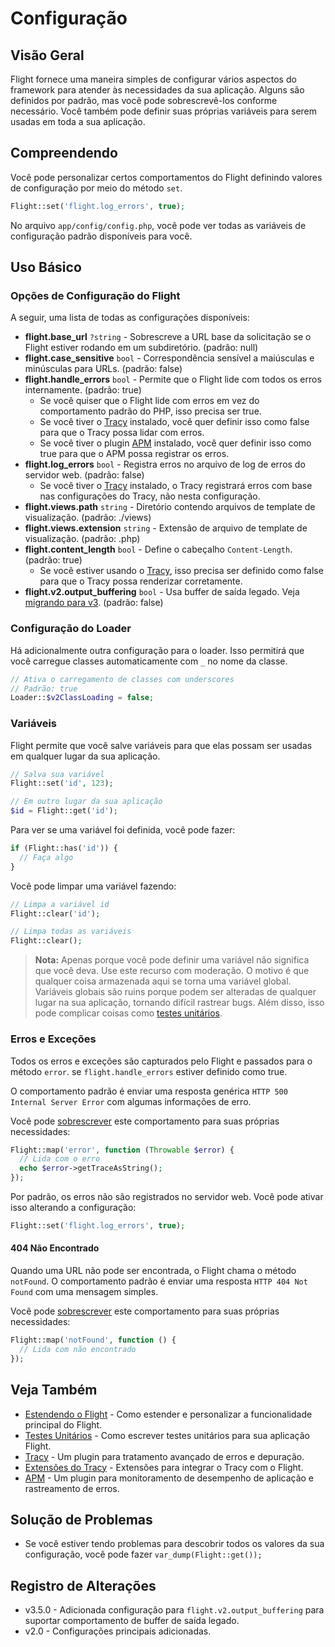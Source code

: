 # Configuração

## Visão Geral 

Flight fornece uma maneira simples de configurar vários aspectos do framework para atender às necessidades da sua aplicação. Alguns são definidos por padrão, mas você pode sobrescrevê-los conforme necessário. Você também pode definir suas próprias variáveis para serem usadas em toda a sua aplicação.

## Compreendendo

Você pode personalizar certos comportamentos do Flight definindo valores de configuração
por meio do método `set`.

```php
Flight::set('flight.log_errors', true);
```

No arquivo `app/config/config.php`, você pode ver todas as variáveis de configuração padrão disponíveis para você.

## Uso Básico

### Opções de Configuração do Flight

A seguir, uma lista de todas as configurações disponíveis:

- **flight.base_url** `?string` - Sobrescreve a URL base da solicitação se o Flight estiver rodando em um subdiretório. (padrão: null)
- **flight.case_sensitive** `bool` - Correspondência sensível a maiúsculas e minúsculas para URLs. (padrão: false)
- **flight.handle_errors** `bool` - Permite que o Flight lide com todos os erros internamente. (padrão: true)
  - Se você quiser que o Flight lide com erros em vez do comportamento padrão do PHP, isso precisa ser true.
  - Se você tiver o [Tracy](/awesome-plugins/tracy) instalado, você quer definir isso como false para que o Tracy possa lidar com erros.
  - Se você tiver o plugin [APM](/awesome-plugins/apm) instalado, você quer definir isso como true para que o APM possa registrar os erros.
- **flight.log_errors** `bool` - Registra erros no arquivo de log de erros do servidor web. (padrão: false)
  - Se você tiver o [Tracy](/awesome-plugins/tracy) instalado, o Tracy registrará erros com base nas configurações do Tracy, não nesta configuração.
- **flight.views.path** `string` - Diretório contendo arquivos de template de visualização. (padrão: ./views)
- **flight.views.extension** `string` - Extensão de arquivo de template de visualização. (padrão: .php)
- **flight.content_length** `bool` - Define o cabeçalho `Content-Length`. (padrão: true)
  - Se você estiver usando o [Tracy](/awesome-plugins/tracy), isso precisa ser definido como false para que o Tracy possa renderizar corretamente.
- **flight.v2.output_buffering** `bool` - Usa buffer de saída legado. Veja [migrando para v3](migrating-to-v3). (padrão: false)

### Configuração do Loader

Há adicionalmente outra configuração para o loader. Isso permitirá que você 
carregue classes automaticamente com `_` no nome da classe.

```php
// Ativa o carregamento de classes com underscores
// Padrão: true
Loader::$v2ClassLoading = false;
```

### Variáveis

Flight permite que você salve variáveis para que elas possam ser usadas em qualquer lugar da sua aplicação.

```php
// Salva sua variável
Flight::set('id', 123);

// Em outro lugar da sua aplicação
$id = Flight::get('id');
```
Para ver se uma variável foi definida, você pode fazer:

```php
if (Flight::has('id')) {
  // Faça algo
}
```

Você pode limpar uma variável fazendo:

```php
// Limpa a variável id
Flight::clear('id');

// Limpa todas as variáveis
Flight::clear();
```

> **Nota:** Apenas porque você pode definir uma variável não significa que você deva. Use este recurso com moderação. O motivo é que qualquer coisa armazenada aqui se torna uma variável global. Variáveis globais são ruins porque podem ser alteradas de qualquer lugar na sua aplicação, tornando difícil rastrear bugs. Além disso, isso pode complicar coisas como [testes unitários](/guides/unit-testing).

### Erros e Exceções

Todos os erros e exceções são capturados pelo Flight e passados para o método `error`.
se `flight.handle_errors` estiver definido como true.

O comportamento padrão é enviar uma resposta genérica `HTTP 500 Internal Server Error`
com algumas informações de erro.

Você pode [sobrescrever](/learn/extending) este comportamento para suas próprias necessidades:

```php
Flight::map('error', function (Throwable $error) {
  // Lida com o erro
  echo $error->getTraceAsString();
});
```

Por padrão, os erros não são registrados no servidor web. Você pode ativar isso alterando a configuração:

```php
Flight::set('flight.log_errors', true);
```

#### 404 Não Encontrado

Quando uma URL não pode ser encontrada, o Flight chama o método `notFound`. O comportamento
padrão é enviar uma resposta `HTTP 404 Not Found` com uma mensagem simples.

Você pode [sobrescrever](/learn/extending) este comportamento para suas próprias necessidades:

```php
Flight::map('notFound', function () {
  // Lida com não encontrado
});
```

## Veja Também
- [Estendendo o Flight](/learn/extending) - Como estender e personalizar a funcionalidade principal do Flight.
- [Testes Unitários](/guides/unit-testing) - Como escrever testes unitários para sua aplicação Flight.
- [Tracy](/awesome-plugins/tracy) - Um plugin para tratamento avançado de erros e depuração.
- [Extensões do Tracy](/awesome-plugins/tracy_extensions) - Extensões para integrar o Tracy com o Flight.
- [APM](/awesome-plugins/apm) - Um plugin para monitoramento de desempenho de aplicação e rastreamento de erros.

## Solução de Problemas
- Se você estiver tendo problemas para descobrir todos os valores da sua configuração, você pode fazer `var_dump(Flight::get());`

## Registro de Alterações
- v3.5.0 - Adicionada configuração para `flight.v2.output_buffering` para suportar comportamento de buffer de saída legado.
- v2.0 - Configurações principais adicionadas.